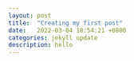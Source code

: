 ```yaml
---
layout: post
title:  "Creating my first post"
date:   2022-03-04 18:54:21 +0800
categories: jekyll update
description: hello
---
```


